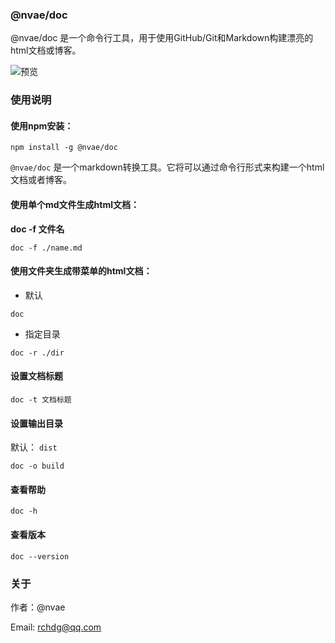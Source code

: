 ### @nvae/doc

@nvae/doc 是一个命令行工具，用于使用GitHub/Git和Markdown构建漂亮的html文档或博客。

![预览](https://raw.githubusercontent.com/nvae/doc/master/src/assets/img.png)

### 使用说明

#### 使用npm安装： 

```
npm install -g @nvae/doc
```

`@nvae/doc` 是一个markdown转换工具。它将可以通过命令行形式来构建一个html文档或者博客。

#### 使用单个md文件生成html文档：

**doc -f 文件名**

```
doc -f ./name.md
```

#### 使用文件夹生成带菜单的html文档：

+ 默认

 ```
 doc
 ```

+ 指定目录

```
doc -r ./dir
```

#### 设置文档标题

```
doc -t 文档标题
```

#### 设置输出目录

默认： `dist`

```
doc -o build
```

#### 查看帮助

```
doc -h
```

#### 查看版本

```
doc --version
```

### 关于

作者：@nvae

Email: rchdg@qq.com

